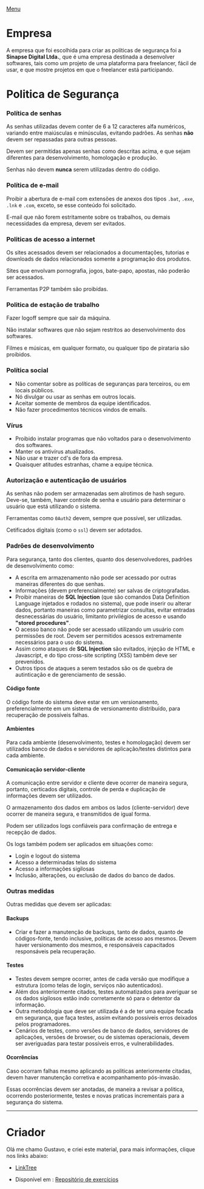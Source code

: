 [Menu](https://gusleaooliveira.github.io/posts/)


# Empresa

A empresa que foi escolhida para criar as políticas de segurança foi a **Sinapse Digital Ltda.**, que é uma empresa destinada a desenvolver softwares, tais como um projeto de uma plataforma para freelancer, fácil de usar, e que mostre projetos em que o freelancer está participando.

# Politica de Segurança
### Política de senhas

As senhas utilizadas devem conter de 6 a 12 caracteres alfa numéricos, variando entre maiúsculas e minúsculas, evitando padrões. As senhas **não** devem ser repassadas para outras pessoas.

Devem ser permitidas apenas senhas como descritas acima, e que sejam diferentes para desenvolvimento, homologação e produção.

Senhas não devem **nunca** serem utilizadas dentro do código.

### Política  de e-mail

Proibir a abertura de e-mail com extensões de anexos dos tipos `.bat`, `.exe`, `.lnk` e `.com`, exceto, se esse conteúdo foi solicitado.

E-mail que não forem estritamente sobre os trabalhos, ou demais necessidades da empresa, devem ser evitados.

### Politicas de acesso a internet

Os sites acessados devem ser relacionados a documentações,  tutorias e downloads de dados relacionados somente a programação dos produtos.

Sites que envolvam pornografia, jogos, bate-papo, apostas, não poderão ser acessados.

Ferramentas P2P também são proibídas.

### Politica de estação de trabalho

Fazer logoff sempre que sair da máquina.

Não instalar softwares que não sejam restritos ao desenvolvimento dos softwares.

Filmes e músicas, em qualquer formato, ou qualquer tipo de pirataria são proibidos.

### Política social

- Não comentar sobre as políticas de seguranças para terceiros, ou em locais públicos.
- Nó divulgar ou usar as senhas em outros locais.
- Aceitar somente de membros  da equipe identificados.
- Não fazer procedimentos técnicos vindos de emails.

### Vírus

- Proibido instalar programas que não voltados para o desenvolvimento dos softwares.
- Manter os antivírus atualizados.
- Não usar e trazer cd's de fora da empresa.
- Quaisquer atitudes estranhas, chame a equipe técnica.

### Autorização e autenticação de usuários

As senhas não podem ser armazenadas sem alrotimos de hash seguro. Deve-se, também, haver controle de senha e usuário para determinar o usuário que está utilizando o sistema.

Ferramentas como `0Auth2` devem, sempre que possível, ser utilizadas.

Cetificados digitais (como o `ssl`) devem ser adotados.

### Padrões de desenvolvimento

Para segurança, tanto dos clientes, quanto dos desenvolvedores, padrões de desenvolvimento como:

* A escrita em armazenamento não pode ser acessado por outras maneiras diferentes do que senhas.
* Informações (devem preferencialmente) ser salvas de criptografadas.
* Proibir maneiras de **SQL Injection** (que são comandos Data Definition Language injetados e rodados no sistema), que pode inserir ou alterar dados, portanto maneiras como parametrizar consultas, evitar entradas desnecessárias do usuário, limitanto privilégios de acesso e usando **"stored procedures"**.
* O acesso banco não pode ser acessado utilizando um usuário com permissões de root. Devem ser permitidos acessos extremamente necessários para o uso do sistema.
* Assim como ataques de **SQL Injection** são evitados, injeção de HTML e Javascript, e do tipo cross-site scripting ​(XSS) também deve ser prevenidos.
* Outros tipos de ataques a serem testados são os de quebra de autinticação e de gerenciamento de sessão.

#### Código fonte

O código fonte do sistema deve estar em um versionamento, preferencialmente em um sistema de versionamento distribuído, para recuperação de possíveis falhas.

#### Ambientes

Para cada ambiente (desenvolvimento, testes e homologação) devem ser utilizados banco de dados e servidores de aplicação/testes distintos para cada ambiente.

#### Comunicação servidor-cliente

A comunicação entre servidor e cliente deve ocorrer de maneira segura, portanto, certicados digitais, controle de perda e duplicação de informações devem ser utilizados.

O armazenamento dos dados em ambos os lados (cliente-servidor) deve ocorrer de maneira segura, e transmitidos de igual forma.

Podem ser utilizados logs confiáveis para confirmação de entrega e recepção de dados.

Os logs também podem ser aplicados em situações como:
- Login e logout do sistema
- Acesso a determinadas telas do sistema
- Acesso a informações sigilosas
- Inclusão, alterações, ou exclusão de dados do banco de dados.

### Outras medidas
Outras medidas que devem ser aplicadas:

#### Backups
* Criar e fazer a manutenção de backups, tanto de dados, quanto de códigos-fonte, tendo inclusive, políticas de acesso aos mesmos. Devem haver versionamento dos mesmos, e responsáveis capacitados responsáveis pela recuperação.

#### Testes
* Testes devem sempre ocorrer, antes de cada versão que modifique a estrutura (como telas de login, serviços não autenticados).
* Além dos anteriormente citados, testes automatizados para averiguar se os dados sigilosos estão indo corretamente só para o detentor da informação.
* Outra metodologia que deve ser utilizada é a de ter uma equipe focada em segurança, que faça testes, assim evitando possíveis erros deixados pelos programadores.
* Cenários de testes, como versões de banco de dados, servidores de aplicações, versões de browser, ou de sistemas operacionais, devem ser averiguadas para testar possíveis erros, e vulnerabilidades.

#### Ocorrências

Caso ocorram falhas mesmo aplicando as politicas anteriormente citadas, devem haver manutenção corretiva e acompanhamento pós-invasão.

Essas ocorrências devem ser anotadas, de maneira a revisar a politica, ocorrendo posteriormente, testes e novas praticas incrementais para a segurança do sistema.



***

# Criador
Olá me chamo Gustavo, e criei este material, para mais informações, clique nos links abaixo:

* [LinkTree](https://www.linktree.com.br/gusleaooliveira)


* Disponível em : [Repositório de exercícios](https://gusleaooliveira.github.io/posts/)
